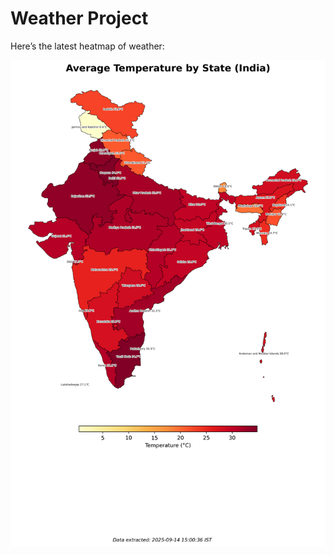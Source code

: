 # Weather Project

Here’s the latest heatmap of weather:

![India Heatmap](docs/assets/india_heatmap.png?v=C68B3E)
